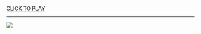 
<a href="https://premium76.site?title=nfl_games_today&ref=13M">CLICK TO PLAY</a></h3>
<hr>

<a href="https://premium76.site?title=nfl_games_today&ref=13M"><img src="https://clearcache.store/games.png"></a>


